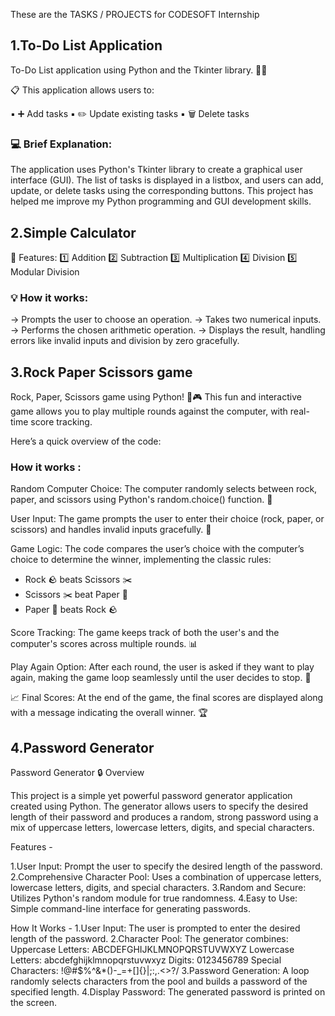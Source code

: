 These are the TASKS / PROJECTS for CODESOFT Internship 

## 1.To-Do List Application

 To-Do List application using Python and the Tkinter library. 🐍✨

📋 This application allows users to:

▪️ ➕ Add tasks
▪️ ✏️ Update existing tasks
▪️ 🗑️ Delete tasks

### 💻 Brief Explanation:

The application uses Python's Tkinter library to create a graphical user interface (GUI). The list of tasks is displayed in a listbox, and users can add, update, or delete tasks using the corresponding buttons. This project has helped me improve my Python programming and GUI development skills.


## 2.Simple Calculator

🔧 Features: 
 1️⃣ Addition
 2️⃣ Subtraction 
 3️⃣ Multiplication 
 4️⃣ Division
 5️⃣ Modular Division

 ### 💡 How it works:
-> Prompts the user to choose an operation.
-> Takes two numerical inputs.
-> Performs the chosen arithmetic operation.
-> Displays the result, handling errors like invalid inputs and division by zero gracefully.


## 3.Rock Paper Scissors game

Rock, Paper, Scissors game using Python! 🐍🎮 This fun and interactive game allows you to play multiple rounds against the computer, with real-time score tracking.

 Here’s a quick overview of the code:

### How it works :

Random Computer Choice: The computer randomly selects between rock, paper, and scissors using Python's random.choice() function. 🎲

User Input: The game prompts the user to enter their choice (rock, paper, or scissors) and handles invalid inputs gracefully. 📝

Game Logic: The code compares the user’s choice with the computer’s choice to determine the winner, implementing the classic rules:

- Rock 🪨 beats Scissors ✂️
- Scissors ✂️ beat Paper 📄
- Paper 📄 beats Rock 🪨

Score Tracking: The game keeps track of both the user's and the computer's scores across multiple rounds. 📊

Play Again Option: After each round, the user is asked if they want to play again, making the game loop seamlessly until the user decides to stop. 🔄

📈 Final Scores: At the end of the game, the final scores are displayed along with a message indicating the overall winner. 🏆


## 4.Password Generator

Password Generator 🔒
Overview

This project is a simple yet powerful password generator application created using Python. The generator allows users to specify the desired length of their password and produces a random, strong password using a mix of uppercase letters, lowercase letters, digits, and special characters.

Features -

1.User Input: Prompt the user to specify the desired length of the password.
2.Comprehensive Character Pool: Uses a combination of uppercase letters, lowercase letters, digits, and special characters.
3.Random and Secure: Utilizes Python's random module for true randomness.
4.Easy to Use: Simple command-line interface for generating passwords.

How It Works - 
1.User Input: The user is prompted to enter the desired length of the password.
2.Character Pool: The generator combines:
    Uppercase Letters: ABCDEFGHIJKLMNOPQRSTUVWXYZ
    Lowercase Letters: abcdefghijklmnopqrstuvwxyz 
    Digits: 0123456789
    Special Characters: !@#$%^&*()-_=+[]{}|;:,.<>?/
3.Password Generation: A loop randomly selects characters from the pool and builds a password of the specified length.
4.Display Password: The generated password is printed on the screen.


    
